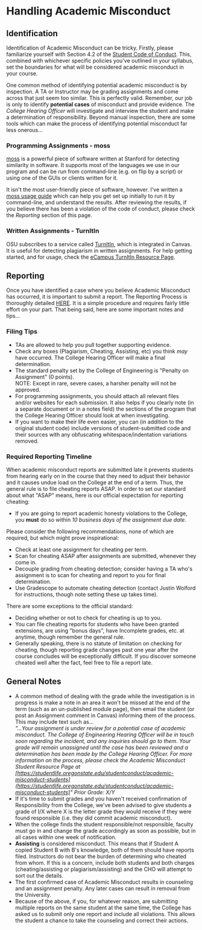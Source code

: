 # Handling Academic Misconduct

## Identification

Identification of Academic Misconduct can be tricky.  Firstly, please familiarize yourself with Section 4.2 of the [Student Code of Conduct](https://studentlife.oregonstate.edu/sites/studentlife.oregonstate.edu/files/edited_code_of_student_conduct.pdf).  This, combined with whichever specific policies you've outlined in your syllabus, set the boundaries for what will be considered academic misconduct in your course.

One common method of identifying potential academic misconduct is by inspection.  A TA or Instructor may be grading assignments and come across that just seem too similar.  This is perfectly valid.  Remember, our job is only to identify **potential cases** of misconduct and provide evidence.  The *College Hearing Officer* will investigate and interview the student and make a determination of responsibility.  Beyond manual inspection, there are some tools which can make the process of identifying potential misconduct far less onerous...

### Programming Assignments - moss

[moss](https://theory.stanford.edu/~aiken/moss/) is a powerful piece of software written at Stanford for detecting similarity in software.  It supports most of the languages we use in our program and can be run from command-line (e.g. on flip by a script) or using one of the GUIs or clients written for it.

It isn't the most user-friendly piece of software, however.  I've written a [moss usage guide](mossGuide.html) which can help you get set up initially to run it by command-line, and understand the results.  After reviewing the results, if you believe there has been a violation of the code of conduct, please check the *Reporting* section of this page.

### Written Assignments - TurnItIn

OSU subscribes to a service called [TurnItIn](https://www.turnitin.com/), which is integrated in Canvas.  It is useful for detecting plagiarism in written assignments.  For help getting started, and for usage, check the [eCampus TurnItIn Resource Page](https://ecampus.oregonstate.edu/faculty/resources/turnitin/).

## Reporting

Once you have identified a case where you believe Academic Misconduct has occurred, it is important to submit a report. The Reporting Process is thoroughly detailed [HERE](https://studentlife.oregonstate.edu/studentconduct/academicmisconduct-faculty).  It is a simple procedure and requires fairly little effort on your part. That being said, here are some important notes and tips...

### Filing Tips

- TAs are allowed to help you pull together supporting evidence.
- Check any boxes (Plagiarism, Cheating, Assisting, etc) you think *may* have occurred. The College Hearing Officer will make a final determination.
- The standard penalty set by the College of Engineering is "Penalty on Assignment" (0 points).  
NOTE: Except in rare, severe cases, a harsher penalty will not be approved.
- For programming assignments, you should attach all relevant files and/or websites for each submission.  It also helps if you clearly note (in a separate document or in a notes field) the sections of the program that the College Hearing Officer should look at when investigating.
- If you want to make their life even easier, you can (in addition to the original student code) include versions of student-submitted code and their sources with any obfuscating whitespace/indentation variations removed.

### Required Reporting Timeline

When academic misconduct reports are submitted late it prevents students from hearing early on in the course that they need to adjust their behavior and it causes undue load on the College at the end of a term.  Thus, the general rule is to file cheating reports ASAP. In order to set our standard about what "ASAP" means, here is our official expectation for reporting cheating:

- If you are going to report academic honesty violations to the College, you **must** do so within *10 business days of the assignment due date*.

Please consider the following recommendations, none of which are required, but which might prove inspirational:

- Check at least one assignment for cheating per term.
- Scan for cheating ASAP after assignments are submitted, whenever they come in.
- Decouple grading from cheating detection; consider having a TA who's assignment is to scan for cheating and report to you for final determination.
- Use Gradescope to automate cheating detection (contact Justin Wolford for instructions, though note setting these up takes time).

There are some exceptions to the official standard:

- Deciding whether or not to check for cheating is up to you.
- You can file cheating reports for students who have been granted extensions, are using "bonus days", have Incomplete grades, etc. at anytime, though remember the general rule.
- Generally speaking, there is no statute of limitation on checking for cheating, though reporting grade changes past one year after the course concludes will be exceptionally difficult. If you discover someone cheated well after the fact, feel free to file a report late.

## General Notes

- A common method of dealing with the grade while the investigation is in progress is make a note in an area it won't be missed at the end of the term (such as an un-published module page), then email the student (or post an Assignment comment in Canvas) informing them of the process.  This may include text such as...  
*"...Your assignment is under review for a potential case of academic misconduct.  The College of Engineering Hearing Officer will be in touch soon regarding the incident, and any inquiries should go to them.  Your grade will remain unassigned until the case has been reviewed and a determination has been made by the College Hearing Officer.  For more information on the process, please check the Academic Misconduct Student Resource Page at [https://studentlife.oregonstate.edu/studentconduct/academic-misconduct-students](https://studentlife.oregonstate.edu/studentconduct/academic-misconduct-students)"  Prior Grade: X/Y*
- If it's time to submit grades and you haven't received confirmation of Responsibility from the College, we've been advised to give students a grade of I/X where X is the letter grade they would receive if they were found responsible (i.e. they did commit academic misconduct).
- When the college finds the student responsible/not responsible, faculty must go in and change the grade accordingly as soon as possible, but in all cases within one week of notification.
- **Assisting** is considered misconduct. This means that if Student A copied Student B with B's knowledge, both of them should have reports filed. Instructors do not bear the burden of determining who cheated from whom. If this is a concern, include both students and both charges (cheating/assisting or plagiarism/assisting) and the CHO will attempt to sort out the details.
- The first confirmed case of Academic Misconduct results in counseling and an assignment penalty. Any later cases can result in removal from the University.
- Because of the above, if you, for whatever reason, are submitting multiple reports on the same student at the same time, the College has asked us to submit only one report and include all violations.  This allows the student a chance to take the counseling and correct their actions.
